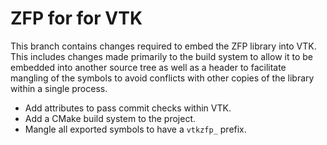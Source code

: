 # ZFP for for VTK

This branch contains changes required to embed the ZFP library into VTK. This
includes changes made primarily to the build system to allow it to be embedded
into another source tree as well as a header to facilitate mangling of the
symbols to avoid conflicts with other copies of the library within a single
process.

  * Add attributes to pass commit checks within VTK.
  * Add a CMake build system to the project.
  * Mangle all exported symbols to have a `vtkzfp_` prefix.
